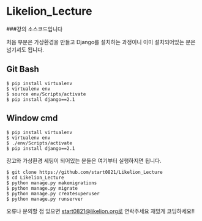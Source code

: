 # Likelion_Lecture
###강의 소스코드입니다 

처음 부분은 가상환경을 만들고 Django를 설치하는 과정이니 이미 설치되어있는 분은 넘기셔도 됩니다.

## Git Bash
```
$ pip install virtualenv
$ virtualenv env
$ source env/Scripts/activate
$ pip install django==2.1
```

## Window cmd
```
$ pip install virtualenv
$ virtualenv env
$ ./env/Scripts/activate
$ pip install django==2.1
```

장고와 가상환경 세팅이 되어있는 분들은 여기부터 실행하지면 됩니다.

```
$ git clone https://github.com/start0821/Likelion_Lecture
$ cd Likelion_Lecture
$ python manage.py makemigrations
$ python manage.py migrate
$ python manage.py createsuperuser
$ python manage.py runserver
```

오류나 문의할 점 있으면 start0821@likelion.org로 연락주세요
재밌게 코딩하세요!!
